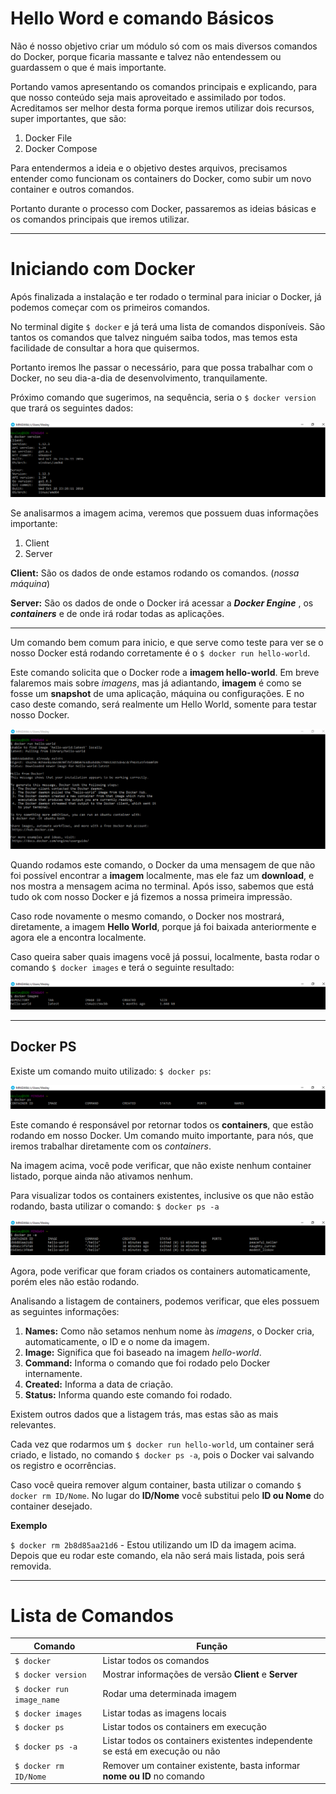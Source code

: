 # Hello Word e comando Básicos

Não é nosso objetivo criar um módulo só com os mais diversos comandos do Docker, porque ficaria massante e talvez não entendessem ou guardassem o que é mais importante.

Portando vamos apresentando os comandos principais e explicando, para que nosso conteúdo seja mais aproveitado e assimilado por todos. Acreditamos ser melhor desta forma porque iremos utilizar dois recursos, super importantes, que são:

1. Docker File
2. Docker Compose

Para entendermos a ideia e o objetivo destes arquivos, precisamos entender como funcionam os containers do Docker, como subir um novo container e outros comandos.

Portanto durante o processo com Docker, passaremos as ideias básicas e os comandos principais que iremos utilizar.

***

# Iniciando com Docker

Após finalizada a instalação e ter rodado o terminal para iniciar o Docker, já podemos começar com os primeiros comandos.

No terminal digite `$ docker` e já terá uma lista de comandos disponíveis. São tantos os comandos que talvez ninguém saiba todos, mas temos esta facilidade de consultar a hora que quisermos.

Portanto iremos lhe passar o necessário, para que possa trabalhar com o Docker, no seu dia-a-dia de desenvolvimento, tranquilamente.

Próximo comando que sugerimos, na sequência, seria o `$ docker version` que trará os seguintes dados:

![Docker Version](./images/docker-version-command.png "Docker Version Command")

Se analisarmos a imagem acima, veremos que possuem duas informações importante:

1. Client
2. Server

**Client:** São os dados de onde estamos rodando os comandos. (_nossa máquina_)

**Server:** São os dados de onde o Docker irá acessar a **_Docker Engine_** , os **_containers_** e de onde irá rodar todas as aplicações.

***

Um comando bem comum para inicio, e que serve como teste para ver se o nosso Docker está rodando corretamente é o `$ docker run hello-world`.

Este comando solicita que o Docker rode a **imagem hello-world**. Em breve falaremos mais sobre _imagens_, mas já adiantando, **imagem** é como se fosse um **snapshot** de uma aplicação, máquina ou configurações. E no caso deste comando, será realmente um Hello World, somente para testar nosso Docker.

![Docker Hello World](./images/docker-hello-world.png "Hello World")

Quando rodamos este comando, o Docker da uma mensagem de que não foi possível encontrar a **imagem** localmente, mas ele faz um **download**, e nos mostra a mensagem acima no terminal. Após isso, sabemos que está tudo ok com nosso Docker e já fizemos a nossa primeira impressão.

Caso rode novamente o mesmo comando, o Docker nos mostrará, diretamente, a imagem **Hello World**, porque já foi baixada anteriormente e agora ele a encontra localmente.

Caso queira saber quais imagens você já possui, localmente, basta rodar o comando `$ docker images` e terá o seguinte resultado:

![Docker Images](./images/docker-images.png "Docker Imagens")

***

## Docker PS

Existe um comando muito utilizado: `$ docker ps`:

![Docker ps](./images/docker-ps.png "Docker ps")

Este comando é responsável por retornar todos os **containers**, que estão rodando em nosso Docker. Um comando muito importante, para nós, que iremos trabalhar diretamente com os _containers_.

Na imagem acima, você pode verificar, que não existe nenhum container listado, porque ainda não ativamos nenhum.

Para visualizar todos os containers existentes, inclusive os que não estão rodando, basta utilizar o comando: `$ docker ps -a`

![Docker ps -a](./images/docker-ps-a.png "Docker ps -a")

Agora, pode verificar que foram criados os containers automaticamente, porém eles não estão rodando.

Analisando a listagem de containers, podemos verificar, que eles possuem as seguintes informações:

1. **Names:** Como não setamos nenhum nome às _imagens_, o Docker cria, automaticamente, o ID e o nome da imagem.
2. **Image:** Significa que foi baseado na imagem _hello-world_.
3. **Command:** Informa o comando que foi rodado pelo Docker internamente.
4. **Created:** Informa a data de criação.
5. **Status:** Informa quando este comando foi rodado.

Existem outros dados que a listagem trás, mas estas são as mais relevantes.

Cada vez que rodarmos um `$ docker run hello-world`, um container será criado, e listado, no comando `$ docker ps -a`, pois o Docker vai salvando os registro e ocorrências.

Caso você queira remover algum container, basta utilizar o comando `$ docker rm ID/Nome`. No lugar do **ID/Nome** você substitui pelo **ID ou Nome** do container desejado.

**Exemplo**

`$ docker rm 2b8d85aa21d6` - Estou utilizando um ID da imagem acima. Depois que eu rodar este comando, ela não será mais listada, pois será removida.

***

# Lista de Comandos

Comando | Função
------------ | ------------
`$ docker` | Listar todos os comandos
`$ docker version` | Mostrar informações de versão **Client** e **Server**
`$ docker run image_name` | Rodar uma determinada imagem
`$ docker images` | Listar todas as imagens locais
`$ docker ps` | Listar todos os containers em execução
`$ docker ps -a` | Listar todos os containers existentes independente se está em execução ou não
`$ docker rm ID/Nome` | Remover um container existente, basta informar **nome ou ID** no comando